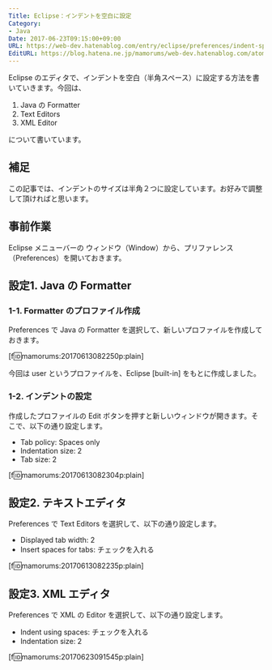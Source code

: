 ```yaml
---
Title: Eclipse：インデントを空白に設定
Category:
- Java
Date: 2017-06-23T09:15:00+09:00
URL: https://web-dev.hatenablog.com/entry/eclipse/preferences/indent-space
EditURL: https://blog.hatena.ne.jp/mamorums/web-dev.hatenablog.com/atom/entry/13355765958055339223
---
```


Eclipse のエディタで、インデントを空白（半角スペース）に設定する方法を書いていきます。今回は、

1. Java の Formatter
2. Text Editors
3. XML Editor

について書いています。


## 補足
この記事では、インデントのサイズは半角２つに設定しています。お好みで調整して頂ければと思います。


## 事前作業
Eclipse メニューバーの ウィンドウ（Window）から、プリファレンス（Preferences）を開いておきます。


## 設定1. Java の Formatter
### 1-1. Formatter のプロファイル作成
Preferences で Java の Formatter を選択して、新しいプロファイルを作成しておきます。

[f:id:mamorums:20170613082250p:plain]

今回は user というプロファイルを、Eclipse [built-in] をもとに作成しました。


### 1-2. インデントの設定
作成したプロファイルの Edit ボタンを押すと新しいウィンドウが開きます。そこで、以下の通り設定します。

- Tab policy: Spaces only
- Indentation size: 2
- Tab size: 2

[f:id:mamorums:20170613082304p:plain]


## 設定2. テキストエディタ
Preferences で Text Editors を選択して、以下の通り設定します。

- Displayed tab width: 2
- Insert spaces for tabs: チェックを入れる

[f:id:mamorums:20170613082235p:plain]


## 設定3. XML エディタ
Preferences で XML の Editor を選択して、以下の通り設定します。

- Indent using spaces: チェックを入れる
- Indentation size: 2

[f:id:mamorums:20170623091545p:plain]
